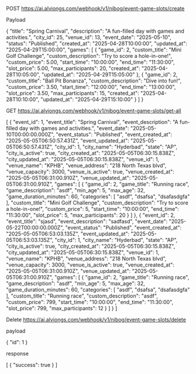POST https://ai.alviongs.com/webhook/v1/nibog/event-game-slots/create

Payload


{
  "title": "Spring Carnival",
  "description": "A fun-filled day with games and activities.",
  "city_id": 25,
  "venue_id": 13,
  "event_date": "2025-05-10",
  "status": "Published",
  "created_at": "2025-04-28T10:00:00",
  "updated_at": "2025-04-29T15:00:00",
  "games": [
    {
      "game_id": 2,
      "custom_title": "Mini Golf Challenge",
      "custom_description": "Try to score a hole-in-one!",
      "custom_price": 5.00,
      "start_time": "10:00:00",
      "end_time": "11:30:00",
      "slot_price": 5.00,
      "max_participants": 20,
      "created_at": "2025-04-28T10:05:00",
      "updated_at": "2025-04-29T15:05:00"
    },
    {
      "game_id": 2,
      "custom_title": "Ball Pit Bonanza",
      "custom_description": "Dive into fun!",
      "custom_price": 3.50,
      "start_time": "12:00:00",
      "end_time": "13:00:00",
      "slot_price": 3.50,
      "max_participants": 15,
      "created_at": "2025-04-28T10:10:00",
      "updated_at": "2025-04-29T15:10:00"
    }
  ]
}









GET https://ai.alviongs.com/webhook/v1/nibog/event-game-slots/get-all

[
    {
        "event_id": 1,
        "event_title": "Spring Carnival",
        "event_description": "A fun-filled day with games and activities.",
        "event_date": "2025-05-10T00:00:00.000Z",
        "event_status": "Published",
        "event_created_at": "2025-05-05T06:50:57.431Z",
        "event_updated_at": "2025-05-05T06:50:57.431Z",
        "city_id": 1,
        "city_name": "Hyderbad",
        "state": "AP",
        "city_is_active": true,
        "city_created_at": "2025-05-05T06:30:15.838Z",
        "city_updated_at": "2025-05-05T06:30:15.838Z",
        "venue_id": 1,
        "venue_name": "KPHB",
        "venue_address": "218 North Texas blvd",
        "venue_capacity": 3000,
        "venue_is_active": true,
        "venue_created_at": "2025-05-05T06:31:00.910Z",
        "venue_updated_at": "2025-05-05T06:31:00.910Z",
        "games": [
            {
                "game_id": 2,
                "game_title": "Running race",
                "game_description": "asdf",
                "min_age": 5,
                "max_age": 32,
                "game_duration_minutes": 60,
                "categories": [
                    "asdf",
                    "dsafsa",
                    "dsafasdgfa"
                ],
                "custom_title": "Mini Golf Challenge",
                "custom_description": "Try to score a hole-in-one!",
                "custom_price": 5,
                "start_time": "10:00:00",
                "end_time": "11:30:00",
                "slot_price": 5,
                "max_participants": 20
            }
        ]
    },
    {
        "event_id": 2,
        "event_title": "sjasd",
        "event_description": "sadfasd",
        "event_date": "2025-05-22T00:00:00.000Z",
        "event_status": "Published",
        "event_created_at": "2025-05-05T06:53:03.135Z",
        "event_updated_at": "2025-05-05T06:53:03.135Z",
        "city_id": 1,
        "city_name": "Hyderbad",
        "state": "AP",
        "city_is_active": true,
        "city_created_at": "2025-05-05T06:30:15.838Z",
        "city_updated_at": "2025-05-05T06:30:15.838Z",
        "venue_id": 1,
        "venue_name": "KPHB",
        "venue_address": "218 North Texas blvd",
        "venue_capacity": 3000,
        "venue_is_active": true,
        "venue_created_at": "2025-05-05T06:31:00.910Z",
        "venue_updated_at": "2025-05-05T06:31:00.910Z",
        "games": [
            {
                "game_id": 2,
                "game_title": "Running race",
                "game_description": "asdf",
                "min_age": 5,
                "max_age": 32,
                "game_duration_minutes": 60,
                "categories": [
                    "asdf",
                    "dsafsa",
                    "dsafasdgfa"
                ],
                "custom_title": "Running race",
                "custom_description": "asdf",
                "custom_price": 799,
                "start_time": "10:00:00",
                "end_time": "11:30:00",
                "slot_price": 799,
                "max_participants": 12
            }
        ]
    }
]






Delete https://ai.alviongs.com/webhook/v1/nibog/event-game-slots/delete

payload

{
  "id": 1
}


response

[
  {
    "success": true
  }
]



